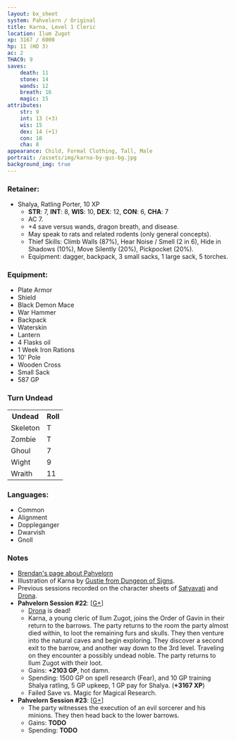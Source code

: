 ```yaml
---
layout: bx_sheet
system: Pahvelorn / Original
title: Karna, Level 1 Cleric
location: Ilum Zugot
xp: 3167 / 6000
hp: 11 (HD 3)
ac: 2
THAC9: 9
saves:
    death: 11
    stone: 14
    wands: 12
    breath: 16
    magic: 15
attributes:
    str: 9
    int: 13 (+3)
    wis: 15
    dex: 14 (+1)
    con: 10
    cha: 8
appearance: Child, Formal Clothing, Tall, Male
portrait: /assets/img/karna-by-gus-bg.jpg
background_img: true
---
```


### Retainer: 

* Shalya, Ratling Porter, 10 XP
  * **STR**: 7, **INT**: 8, **WIS**: 10, **DEX**: 12, **CON**: 6, **CHA**: 7
  * AC 7.
  * +4 save versus wands, dragon breath, and disease.
  * May speak to rats and related rodents (only general concepts).
  * Thief Skills: Climb Walls (87%), Hear Noise / Smell (2 in 6), Hide in Shadows (10%), Move Silently (20%), Pickpocket (20%).
  * Equipment: dagger, backpack, 3 small sacks, 1 large sack, 5 torches.

### Equipment:

* Plate Armor
* Shield
* Black Demon Mace
* War Hammer
* Backpack
* Waterskin
* Lantern
* 4 Flasks oil
* 1 Week Iron Rations
* 10' Pole
* Wooden Cross
* Small Sack
* 587 GP


### Turn Undead

<table class="skills">
<tr>
  <th>Undead</th><th>Roll</th>
</tr>
<tr>
  <td>Skeleton</td><td>T</td>
</tr>
<tr>
  <td>Zombie</td><td>T</td>
</tr>
<tr>
  <td>Ghoul</td><td>7</td>
</tr>
<tr>
  <td>Wight</td><td>9</td>
</tr>
<tr>
  <td>Wraith</td><td>11</td>
</tr>
</table>


### Languages:

* Common
* Alignment
* Doppleganger
* Dwarvish
* Gnoll


### Notes

* [Brendan's page about Pahvelorn][pahvelorn]
* Illustration of Karna by [Gustie from Dungeon of Signs][gustie].
* Previous sessions recorded on the character sheets of [Satyavati][] and [Drona][].
* **Pahvelorn Session #22**: \[[G+][session-22]]
  * [Drona][] is dead!
  * Karna, a young cleric of Ilum Zugot, joins the Order of Gavin in their return to the barrows. The party returns to the room the party almost died within, to loot the remaining furs and skulls. They then venture into the natural caves and begin exploring. They discover a second exit to the barrow, and another way down to the 3rd level. Traveling on they encounter a possibly undead noble. The party returns to Ilum Zugot with their loot.
  * Gains: **+2103 GP**, hot damn.
  * Spending: 1500 GP on spell research (Fear), and 10 GP training Shalya ratling, 5 GP upkeep, 1 GP pay for Shalya. (**+3167 XP**)
  * Failed Save vs. Magic for Magical Research.
* **Pahvelorn Session #23**: \[[G+][session-23]]
  * The party witnesses the execution of an evil sorcerer and his minions. They then head back to the lower barrows. 
  * Gains: **TODO**
  * Spending: **TODO**
  
[pahvelorn]: http://untimately.blogspot.ca/p/pahvelorn.html
[satyavati]: /characters/satyavati/
[drona]: /characters/drona/

[session-22]: https://plus.google.com/110795136999145840727/posts/Hn6zqf2Hj4N
[session-23]: /

[gustie]: http://dungeonofsigns.blogspot.ca/